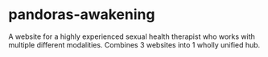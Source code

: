 # pandoras-awakening
A website for a highly experienced sexual health therapist who works with multiple different modalities. Combines 3 websites into 1 wholly unified hub.
